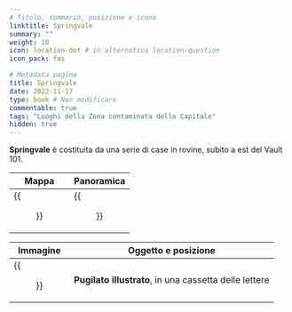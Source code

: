 ```yaml
---
# Titolo, sommario, posizione e icona
linktitle: Springvale
summary: ""
weight: 10
icon: location-dot # in alternativa location-question
icon_pack: fas

# Metadata pagina
title: Springvale
date: 2022-11-17
type: book # Non modificare
commentable: true
tags: "Luoghi della Zona contaminata della Capitale"
hidden: true
---
```



<div class="fo3">


**Springvale** è costituita da una serie di case in rovine, subito a est del Vault 101.

| Mappa                                  | Panoramica                                     |
| -------------------------------------- | ---------------------------------------------- |
| {{<figure src="fo3/Springvale_loc.webp">}} | {{<figure src="fo3/Springvale_aerial_view.webp">}} |

| Immagine                                  | Oggetto e posizione                                    |
| ----------------------------------------- | ------------------------------------------------------ |
| {{<figure src="fo3/FO3_PI_Springvale.webp">}} | **Pugilato illustrato**, in una cassetta delle lettere |

</div>